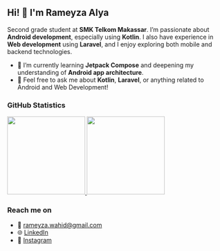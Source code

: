 ## Hi! 👋 I'm Rameyza Alya

Second grade student at **SMK Telkom Makassar**. I’m passionate about **Android development**, especially using **Kotlin**. I also have experience in **Web development** using **Laravel**, and I enjoy exploring both mobile and backend technologies.

- 🌱 I’m currently learning **Jetpack Compose** and deepening my understanding of **Android app architecture**.
- 💬 Feel free to ask me about **Kotlin**, **Laravel**, or anything related to Android and Web Development!

### GitHub Statistics

<p align="left">
<a href="https://github.com/rameyzalya">
  <img height="180em" src="https://github-readme-stats-eight-theta.vercel.app/api?username=rameyzalya&show_icons=true&theme=algolia&include_all_commits=true&count_private=true"/>
  <img height="180em" src="https://github-readme-stats.vercel.app/api/top-langs/?username=rameyzalya&layout=compact&langs_count=8&theme=algolia"/>
</a>
</p>

### Reach me on

- 📧 rameyza.wahid@gmail.com
- 🌐 [LinkedIn](https://www.linkedin.com/in/rameyza-alya-mahirah-wahid-114587233/?utm_source=share&utm_campaign=share_via&utm_content=profile&utm_medium=ios_app)
- 📸 [Instagram](https://www.instagram.com/ramezyalya/)
